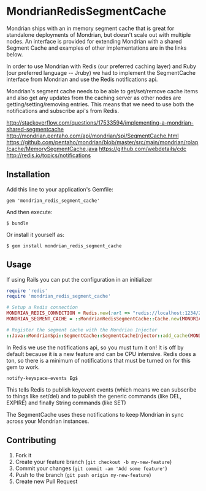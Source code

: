 # MondrianRedisSegmentCache

Mondrian ships with an in memory segment cache that is great for standalone deployments of Mondrian, but doesn't
scale out with multiple nodes.  An interface is provided for extending Mondrian with a shared Segment Cache and
examples of other implementations are in the links below.

In order to use Mondrian with Redis (our preferred caching layer) and Ruby (our preferred language -- Jruby) we had
to implement the SegmentCache interface from Mondrian and use the Redis notifications api.

Mondrian's segment cache needs to be able to get/set/remove cache items and also get any updates from the caching server
as other nodes are getting/setting/removing entries.  This means that we need to use both the notifications and subscribe
api's from Redis.

http://stackoverflow.com/questions/17533594/implementing-a-mondrian-shared-segmentcache
http://mondrian.pentaho.com/api/mondrian/spi/SegmentCache.html
https://github.com/pentaho/mondrian/blob/master/src/main/mondrian/rolap/cache/MemorySegmentCache.java
https://github.com/webdetails/cdc
http://redis.io/topics/notifications

## Installation

Add this line to your application's Gemfile:

    gem 'mondrian_redis_segment_cache'

And then execute:

    $ bundle

Or install it yourself as:

    $ gem install mondrian_redis_segment_cache

## Usage

If using Rails you can put the configuration in an initializer

```ruby
require 'redis'
require 'mondrian_redis_segment_cache'

# Setup a Redis connection
MONDRIAN_REDIS_CONNECTION = Redis.new(:url => "redis://localhost:1234/2")
MONDRIAN_SEGMENT_CACHE = ::MondrianRedisSegmentCache::Cache.new(MONDRIAN_REDIS_CONNECTION)

# Register the segment cache with the Mondrian Injector
::Java::MondrianSpi::SegmentCache::SegmentCacheInjector::add_cache(MONDRIAN_SEGMENT_CACHE)
```

In Redis we use the notifications api, so you must turn it on!
It is off by default because it is a new feature and can be CPU intensive. Redis does a ton, so there is a minimum of notifications
that must be turned on for this gem to work.

`notify-keyspace-events Eg$`

This tells Redis to publish keyevent events (which means we can subscribe to things like set/del) and to publish the generic commands
(like DEL, EXPIRE) and finally String commands (like SET)

The SegmentCache uses these notifications to keep Mondrian in sync across your Mondrian instances.

## Contributing

1. Fork it
2. Create your feature branch (`git checkout -b my-new-feature`)
3. Commit your changes (`git commit -am 'Add some feature'`)
4. Push to the branch (`git push origin my-new-feature`)
5. Create new Pull Request
